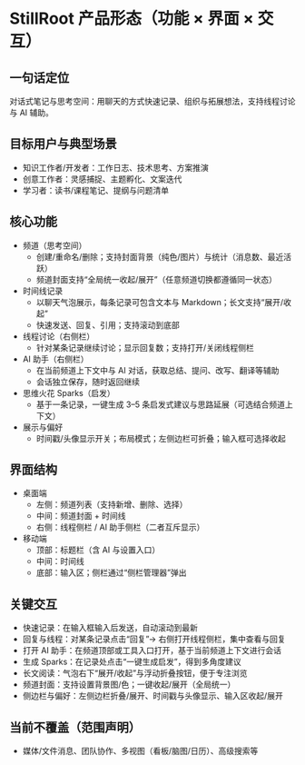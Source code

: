# StillRoot 产品形态（功能 × 界面 × 交互）

## 一句话定位

对话式笔记与思考空间：用聊天的方式快速记录、组织与拓展想法，支持线程讨论与 AI 辅助。

## 目标用户与典型场景

- 知识工作者/开发者：工作日志、技术思考、方案推演
- 创意工作者：灵感捕捉、主题孵化、文案迭代
- 学习者：读书/课程笔记、提纲与问题清单

## 核心功能

- 频道（思考空间）
  - 创建/重命名/删除；支持封面背景（纯色/图片）与统计（消息数、最近活跃）
  - 频道封面支持“全局统一收起/展开”（任意频道切换都遵循同一状态）
- 时间线记录
  - 以聊天气泡展示，每条记录可包含文本与 Markdown；长文支持“展开/收起”
  - 快速发送、回复、引用；支持滚动到底部
- 线程讨论（右侧栏）
  - 针对某条记录继续讨论；显示回复数；支持打开/关闭线程侧栏
- AI 助手（右侧栏）
  - 在当前频道上下文中与 AI 对话，获取总结、提问、改写、翻译等辅助
  - 会话独立保存，随时返回继续
- 思维火花 Sparks（启发）
  - 基于一条记录，一键生成 3–5 条启发式建议与思路延展（可选结合频道上下文）
- 展示与偏好
  - 时间戳/头像显示开关；布局模式；左侧边栏可折叠；输入框可选择收起

## 界面结构

- 桌面端
  - 左侧：频道列表（支持新增、删除、选择）
  - 中间：频道封面 + 时间线
  - 右侧：线程侧栏 / AI 助手侧栏（二者互斥显示）
- 移动端
  - 顶部：标题栏（含 AI 与设置入口）
  - 中间：时间线
  - 底部：输入区；侧栏通过“侧栏管理器”弹出

## 关键交互

- 快速记录：在输入框输入后发送，自动滚动到最新
- 回复与线程：对某条记录点击“回复”→ 右侧打开线程侧栏，集中查看与回复
- 打开 AI 助手：在频道顶部或工具入口打开，基于当前频道上下文进行会话
- 生成 Sparks：在记录处点击“一键生成启发”，得到多角度建议
- 长文阅读：气泡右下“展开/收起”与浮动折叠按钮，便于专注浏览
- 频道封面：支持设置背景图/色；一键收起/展开（全局统一）
- 侧边栏与偏好：左侧边栏折叠/展开、时间戳与头像显示、输入区收起/展开

## 当前不覆盖（范围声明）

- 媒体/文件消息、团队协作、多视图（看板/脑图/日历）、高级搜索等
